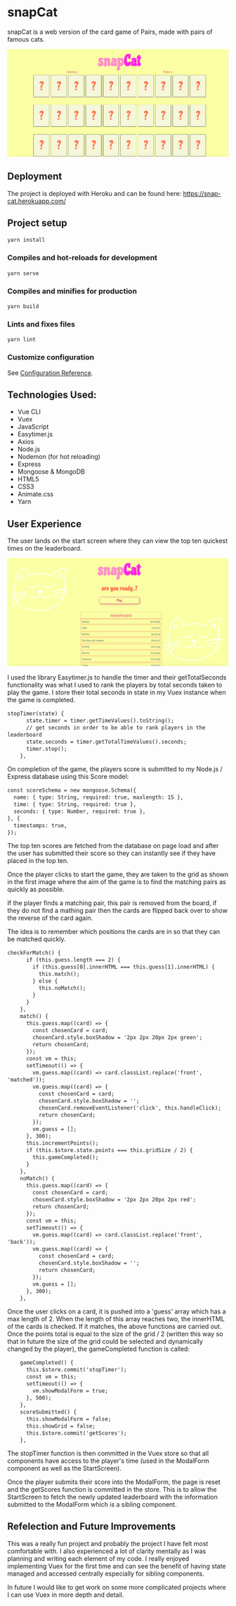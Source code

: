 # snapCat

snapCat is a web version of the card game of Pairs, made with pairs of famous cats.

![Game screenshot](/readme-assets/snapcat-grid.png) 

## Deployment
The project is deployed with Heroku and can be found here: https://snap-cat.herokuapp.com/

## Project setup
```
yarn install
```

### Compiles and hot-reloads for development
```
yarn serve
```

### Compiles and minifies for production
```
yarn build
```

### Lints and fixes files
```
yarn lint
```

### Customize configuration
See [Configuration Reference](https://cli.vuejs.org/config/).

## Technologies Used:

- Vue CLI
- Vuex
- JavaScript
- Easytimer.js
- Axios
- Node.js
- Nodemon (for hot reloading)
- Express
- Mongoose & MongoDB
- HTML5
- CSS3
- Animate.css
- Yarn

## User Experience

The user lands on the start screen where they can view the top ten quickest times on the leaderboard. 

![Start screen screenshot](/readme-assets/snapcat-start.png) 

I used the library Easytimer.js to handle the timer and their getTotalSeconds functionality was what I used to rank the players by total seconds taken to play the game. 
I store their total seconds in state in my Vuex instance when the game is completed.

```
stopTimer(state) {
      state.timer = timer.getTimeValues().toString();
      // get seconds in order to be able to rank players in the leaderboard
      state.seconds = timer.getTotalTimeValues().seconds;
      timer.stop();
    },
```
On completion of the game, the players score is submitted to my Node.js / Express database using this Score model: 
```
const scoreSchema = new mongoose.Schema({
  name: { type: String, required: true, maxlength: 15 },
  time: { type: String, required: true },
  seconds: { type: Number, required: true },
}, {
  timestamps: true,
});
```
The top ten scores are fetched from the database on page load and after the user has submitted their score so they can instantly see if they have placed in the top ten.

Once the player clicks to start the game, they are taken to the grid as shown in the first image where the aim of the game is to find the matching pairs as quickly as possible. 

If the player finds a matching pair, this pair is removed from the board, if they do not find a mathing pair then the cards are flipped back over to show the reverse of the card again. 

The idea is to remember which positions the cards are in so that they can be matched quickly. 

```
checkForMatch() {
      if (this.guess.length === 2) {
        if (this.guess[0].innerHTML === this.guess[1].innerHTML) {
          this.match();
        } else {
          this.noMatch();
        }
      }
    },
    match() {
      this.guess.map((card) => {
        const chosenCard = card;
        chosenCard.style.boxShadow = '2px 2px 20px 2px green';
        return chosenCard;
      });
      const vm = this;
      setTimeout(() => {
        vm.guess.map((card) => card.classList.replace('front', 'matched'));
        vm.guess.map((card) => {
          const chosenCard = card;
          chosenCard.style.boxShadow = '';
          chosenCard.removeEventListener('click', this.handleClick);
          return chosenCard;
        });
        vm.guess = [];
      }, 300);
      this.incrementPoints();
      if (this.$store.state.points === this.gridSize / 2) {
        this.gameCompleted();
      }
    },
    noMatch() {
      this.guess.map((card) => {
        const chosenCard = card;
        chosenCard.style.boxShadow = '2px 2px 20px 2px red';
        return chosenCard;
      });
      const vm = this;
      setTimeout(() => {
        vm.guess.map((card) => card.classList.replace('front', 'back'));
        vm.guess.map((card) => {
          const chosenCard = card;
          chosenCard.style.boxShadow = '';
          return chosenCard;
        });
        vm.guess = [];
      }, 300);
    },
```
Once the user clicks on a card, it is pushed into a 'guess' array which has a max length of 2. When the length of this array reaches two, the innerHTML of the cards is checked. 
If it matches, the above functions are carried out.
Once the points total is equal to the size of the grid / 2 (written this way so that in future the size of the grid could be selected and dynamically changed by the player), the gameCompleted function is called:
```
    gameCompleted() {
      this.$store.commit('stopTimer');
      const vm = this;
      setTimeout(() => {
        vm.showModalForm = true;
      }, 500);
    },
    scoreSubmitted() {
      this.showModalForm = false;
      this.showGrid = false;
      this.$store.commit('getScores');
    },
```
The stopTimer function is then committed in the Vuex store so that all components have access to the player's time (used in the ModalForm component as well as the StartScreen). 

Once the player submits their score into the ModalForm, the page is reset and the getScores function is committed in the store. This is to allow the StartScreen to fetch the newly updated leaderboard with the information submitted to the ModalForm which is a sibling component.

## Refelection and Future Improvements

This was a really fun project and probably the project I have felt most comfortable with. I also experienced a lot of clarity mentally as I was planning and writing each element of my code. I really enjoyed implementing Vuex for the first time and can see the benefit of having state managed and accessed centrally especially for sibling components. 

In future I would like to get work on some more complicated projects where I can use Vuex in more depth and detail. 
